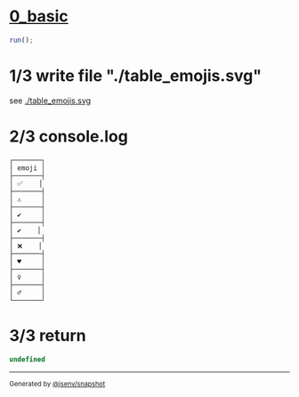 # [0_basic](../../table_emojis.test.mjs#L27)

```js
run();
```

# 1/3 write file "./table_emojis.svg"

see [./table_emojis.svg](./table_emojis.svg)

# 2/3 console.log

```console
┌───────┐
│ emoji │
├───────┤
│ ✅    │
├───────┤
│ ⚠     │
├───────┤
│ ✔     │
├───────┤
│ ✔️    │
├───────┤
│ ❌    │
├───────┤
│ ♥     │
├───────┤
│ ♀     │
├───────┤
│ ♂     │
└───────┘

```

# 3/3 return

```js
undefined
```

---

<sub>
  Generated by <a href="https://github.com/jsenv/core/tree/main/packages/independent/snapshot">@jsenv/snapshot</a>
</sub>
